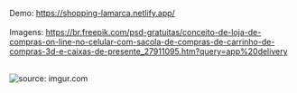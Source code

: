 Demo: https://shopping-lamarca.netlify.app/ <Br><Br>
Imagens: https://br.freepik.com/psd-gratuitas/conceito-de-loja-de-compras-on-line-no-celular-com-sacola-de-compras-de-carrinho-de-compras-3d-e-caixas-de-presente_27911095.htm?query=app%20delivery<Br><Br>

<img src="https://i.imgur.com/X2as3pa.png" title="source: imgur.com" />
